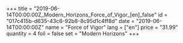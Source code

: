 +++
title = "2019-06-14T00:00:00Z_Modern_Horizons_Force_of_Vigor_[en]_false"
id = "017c415b-d635-43c6-92b8-8c95d1c4ff8d"
date = "2019-06-14T00:00:00Z"
name = "Force of Vigor"
lang = ["en"]
price = "31.99"
quantity = 4
foil = false
set = "Modern Horizons"
+++
